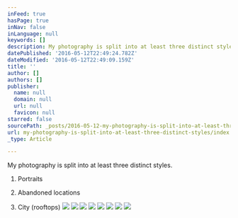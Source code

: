 ```yaml
---
inFeed: true
hasPage: true
inNav: false
inLanguage: null
keywords: []
description: My photography is split into at least three distinct styles.
datePublished: '2016-05-12T22:49:24.782Z'
dateModified: '2016-05-12T22:49:09.159Z'
title: ''
author: []
authors: []
publisher:
  name: null
  domain: null
  url: null
  favicon: null
starred: false
sourcePath: _posts/2016-05-12-my-photography-is-split-into-at-least-three-distinct-styles.md
url: my-photography-is-split-into-at-least-three-distinct-styles/index.html
_type: Article

---
```

My photography is split into at least three distinct styles.

1) Portraits

2) Abandoned locations

3) City (rooftops) ![](https://the-grid-user-content.s3-us-west-2.amazonaws.com/cb2e3a15-9cf8-4cf1-b467-6f4ed5329e8b.jpg)
![](https://the-grid-user-content.s3-us-west-2.amazonaws.com/20ac0fbd-39a0-4cd3-a794-b7d675eff658.jpg)
![](https://the-grid-user-content.s3-us-west-2.amazonaws.com/a6220e73-2f69-4020-804a-65c51e093b44.jpg)
![](https://the-grid-user-content.s3-us-west-2.amazonaws.com/b9183749-c723-4b17-920e-1ebbcf53c364.jpg)
![](https://the-grid-user-content.s3-us-west-2.amazonaws.com/c3add85b-2208-4882-ac44-18bac76293c5.jpg)
![](https://the-grid-user-content.s3-us-west-2.amazonaws.com/de43eee9-31fe-4031-9d98-342bd5cda6f8.jpg)
![](https://the-grid-user-content.s3-us-west-2.amazonaws.com/ee989b3c-000c-401b-b4bb-e86892a251b0.jpg)
![](https://the-grid-user-content.s3-us-west-2.amazonaws.com/a3f686e5-a344-423a-a24f-11cdcbd590fe.jpg)